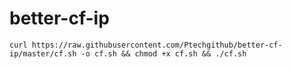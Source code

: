 # better-cf-ip

```
curl https://raw.githubusercontent.com/Ptechgithub/better-cf-ip/master/cf.sh -o cf.sh && chmod +x cf.sh && ./cf.sh
```
